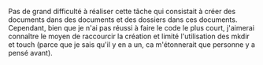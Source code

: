Pas de grand difficulté à réaliser cette tâche qui consistait à créer des documents dans des documents et des dossiers dans ces documents. Cependant, bien que je n'ai pas réussi à faire le code le plus court, j'aimerai connaître le moyen de raccourcir la création et limité l'utilisation des mkdir et touch (parce que je sais qu'il y en a un, ca m'étonnerait que personne y a pensé avant).
